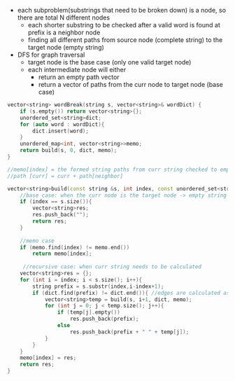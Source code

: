- each subproblem(substrings that need to be broken down) is a node, so there are total N different nodes
    - each shorter substring to be checked after a valid word is found at prefix is a neighbor node
    - finding all different paths from source node (complete string) to the target node (empty string)
- DFS for graph traversal 
    - target node is the base case (only one valid target node)
    - each intermediate node will either 
        - return an empty path vector
        - return a vector of paths from the curr node to target node (base case)

```cpp
vector<string> wordBreak(string s, vector<string>& wordDict) {
    if (s.empty()) return vector<string>{};
    unordered_set<string>dict;
    for (auto word : wordDict){
        dict.insert(word);
    }
    unordered_map<int, vector<string>>memo;
    return build(s, 0, dict, memo);
}

//memo[index] = the formed string paths from curr string checked to empty string
//path [curr] = curr + path[neighbor]

vector<string>build(const string &s, int index, const unordered_set<string>&dict, unordered_map<int, vector<string>>&memo){
    //base case: when the curr node is the target node -> empty string 
    if (index == s.size()){
        vector<string>res;
        res.push_back("");
        return res;
    }
    
    //memo case
    if (memo.find(index) != memo.end())
        return memo[index];
  
     //recursive case: when curr string needs to be calculated
    vector<string>res = {}; 
    for (int i = index; i < s.size(); i++){
        string prefix = s.substr(index,i-index+1); 
        if (dict.find(prefix) != dict.end()){ //edges are calculated as we go
            vector<string>temp = build(s, i+1, dict, memo); 
            for (int j = 0; j < temp.size(); j++){ 
                if (temp[j].empty())
                    res.push_back(prefix);
                else
                    res.push_back(prefix + " " + temp[j]);
            }
        }
    }
    memo[index] = res;
    return res;
}
```
